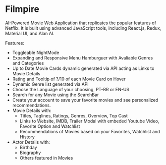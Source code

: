 # Filmpire

AI-Powered Movie Web Application that replicates the popular features of Netflix. It is built using advanced JavaScript tools, including React.js, Redux, Material UI, and Alan AI.

Features:

- Toggleable NightMode
- Expanding and Responsive Menu Hamburguer with Avaliable Genres and Categories
- Up to Date Movie Cards dynamic generated via API acting as Links to Movie Details
- Rating and Tooltip of ?/10 of each Movie Card on Hover
- Dynamic Genre list generated via API
- Choose the Language of your choosing, PT-BR or EN-US
- Search for any Movie using the SearchBar
- Create your account to save your favorite movies and see personalized recommendations.
- Movie Details with:
  - Titles, Taglines, Ratings, Genres, Overview, Top Cast
  - Links to Website, IMDB, Trailer Modal with embeded Youtube Video, Favorite Option and Watchlist
  - Recommendations of Movies based on your Favorites, Watchlist and History
- Actor Details with:
  - Birthday
  - Biography
  - Others featured in Movies
